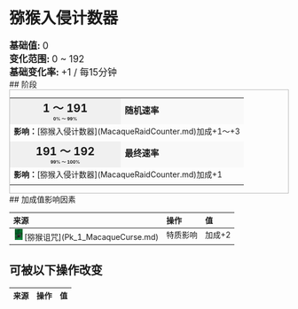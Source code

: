 # 猕猴入侵计数器  
<div style="font-size:1.2em"><b>基础值: </b> 0 </div>  
<div style="font-size:1.2em"><b>变化范围: </b> 0 ~ 192 </div>  
<div style="font-size:1.2em"><b>基础变化率: </b> +1 / 每15分钟 </div>  
## 阶段  
<div  style="border:1px solid #BBB"><table><tr style="height:2em;"><td style="background-color:#F0F0F0;text-align:center;width:180px;font-size:1.4em;font-weight:bold;vertical-align:middle;"><div>1 ～ 191<div><div style="font-size:0.4em">0% ～ 99%</div></td><td colspan=2 style="font-size:1.1em;vertical-align:middle;background-color:#F9F9F9;"><div><b>随机速率</b></div><div style="font-size:0.8em;padding-top:4px;"></div></td></tr><tr><td colspan=2><b>影响：</b>[猕猴入侵计数器](MacaqueRaidCounter.md)加成+1～+3</td></tr><tr><td colspan=2></td></tr><tr style="height:2em;"><td style="background-color:#F0F0F0;text-align:center;width:180px;font-size:1.4em;font-weight:bold;vertical-align:middle;"><div>191 ～ 192<div><div style="font-size:0.4em">99% ～ 100%</div></td><td colspan=2 style="font-size:1.1em;vertical-align:middle;background-color:#F9F9F9;"><div><b>最终速率</b></div><div style="font-size:0.8em;padding-top:4px;"></div></td></tr><tr><td colspan=2><b>影响：</b>[猕猴入侵计数器](MacaqueRaidCounter.md)加成+1</td></tr><tr><td colspan=2></td></tr></table></div>  
## 加成值影响因素  
<table class="table table-bordered" data-toggle="table"  ><thead style=""><tr ><th  style="text-align:left;vertical-align:top;"  >来源</th><th  style="text-align:left;vertical-align:top;"  >操作</th><th  style="text-align:left;vertical-align:top;"  >值</th></tr></thead><tr ><td  style="text-align:left;vertical-align:top;"  ><div style="width:20px;display:inline-block;text-align:center"><img decoding="async" src="../wiki/Sprite/MacaqueEvent.png" href="a.md" style="max-width:20px;max-height:20px;"></div>[猕猴诅咒](Pk_1_MacaqueCurse.md)</td><td  style="text-align:left;vertical-align:top;"  >特质影响</td><td  style="text-align:left;vertical-align:top;"  >加成+2</td></tr></tbody></table>  
  
## 可被以下操作改变  
<table class="table table-bordered" data-toggle="table"  ><thead style=""><tr ><th  style="text-align:left;vertical-align:top;"  data-sortable="true"  >来源</th><th  style="text-align:left;vertical-align:top;"  data-sortable="true"  >操作</th><th  style="text-align:left;vertical-align:top;"  data-sortable="true"  >值</th></tr></thead></tbody></table>  
  


<script>document.title="猕猴入侵计数器 - 卡牌生存百科 Card Survival Wiki";</script>